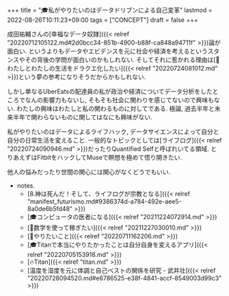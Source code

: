 +++
title = "🎓私がやりたいのはデータドリブンによる自己変革"
lastmod = 2022-08-26T10:11:23+09:00
tags = ["CONCEPT"]
draft = false
+++

成田祐輔さんの[幸福なデータ奴隷]({{< relref "20220712105122.md#2d0bcc34-851b-4900-b88f-ca848a94711f" >}})論が面白い. というよりもデータやエビデンスを元に社会や経済を考えるというスタンスやその背後の学問が面白いのかもしれない. そしてそれに惹かれる理由は[🦊わたしとわたしの生活をドラクエ化したい]({{< relref "20220724081012.md" >}})という夢の参考になりそうだからかもしれない.

しかし単なるUberEatsの配達員の私が政治や経済についてデータ分析をしたところでなんの影響力もないし, そもそも社会に関わりを感じてないので興味もない. わたしの興味はわたしと私の関わるものに対してである. 極論, 過去半年と未来半年で関わらないものに関してはなにも興味がない.

私がやりたいのはデータによるライフハック, データサイエンスによって自分と自分の日常生活を変えること. 一般的なトピックとしては[ライフログ]({{< relref "20220724090946.md" >}})だったりQuantified Selfと呼ばれいてる領域. とりあえずはFitbitをハックしてMuseで瞑想を極めて悟り開きたい.

他人の悩みだったり世間の関心には関心がなくどうでもいい.

-   notes.
    -   [8.神は死んだ！そして、ライフログが宗教となる]({{< relref "manifest_futurismo.md#9386374d-a784-492e-aee5-8a0de6b5fd48" >}})
    -   [🎓コンピュータの医者になる]({{< relref "20211224072914.md" >}})
    -   [🦊数学を使って稼ぎたい]({{< relref "20211227030010.md" >}})
    -   [🦊やりたいこと]({{< relref "20220711162206.md" >}})
    -   [🎓Titanで本当にやりたかったことは自分自身を変えるアプリ]({{< relref "20220705153918.md" >}})
    -   [🔥Titan]({{< relref "titan.md" >}})
    -   [温度を湿度を元に体調と自己ベストの関係を研究 - 武井壮]({{< relref "20220728094520.md#e6786525-e38f-4841-accf-8549003d99c3" >}})
